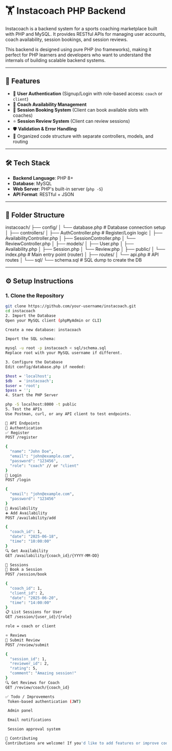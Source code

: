 # 🏋️ Instacoach PHP Backend

Instacoach is a backend system for a sports coaching marketplace built with PHP and MySQL. It provides RESTful APIs for managing user accounts, coach availability, session bookings, and session reviews.

This backend is designed using pure PHP (no frameworks), making it perfect for PHP learners and developers who want to understand the internals of building scalable backend systems.

---

## 📌 Features

- 👥 **User Authentication** (Signup/Login with role-based access: `coach` or `client`)
- 📆 **Coach Availability Management**
- 📅 **Session Booking System** (Client can book available slots with coaches)
- ⭐ **Session Review System** (Client can review sessions)
- 🛡️ **Validation & Error Handling**
- 📁 Organized code structure with separate controllers, models, and routing

---

## 🛠️ Tech Stack

- **Backend Language**: PHP 8+
- **Database**: MySQL
- **Web Server**: PHP's built-in server (`php -S`)
- **API Format**: RESTful + JSON

---

## 📁 Folder Structure

instacoach/
├── config/
│ └── database.php # Database connection setup
│
├── controllers/
│ ├── AuthController.php # Register/Login logic
│ ├── AvailabilityController.php
│ ├── SessionController.php
│ └── ReviewController.php
│
├── models/
│ ├── User.php
│ ├── Availability.php
│ ├── Session.php
│ └── Review.php
│
├── public/
│ └── index.php # Main entry point (router)
│
├── routes/
│ └── api.php # API routes
│
└── sql/
└── schema.sql # SQL dump to create the DB

---

## ⚙️ Setup Instructions

### 1. Clone the Repository

```bash
git clone https://github.com/your-username/instacoach.git
cd instacoach
2. Import the Database
Open your MySQL client (phpMyAdmin or CLI)

Create a new database: instacoach

Import the SQL schema:

mysql -u root -p instacoach < sql/schema.sql
Replace root with your MySQL username if different.

3. Configure the Database
Edit config/database.php if needed:

$host = 'localhost';
$db   = 'instacoach';
$user = 'root';
$pass = '';
4. Start the PHP Server

php -S localhost:8000 -t public
5. Test the APIs
Use Postman, curl, or any API client to test endpoints.

🧪 API Endpoints
🔐 Authentication
✅ Register
POST /register

{
  "name": "John Doe",
  "email": "john@example.com",
  "password": "123456",
  "role": "coach" // or "client"
}
🔑 Login
POST /login

{
  "email": "john@example.com",
  "password": "123456"
}
📆 Availability
➕ Add Availability
POST /availability/add

{
  "coach_id": 1,
  "date": "2025-06-18",
  "time": "10:00:00"
}
🔍 Get Availability
GET /availability/{coach_id}/{YYYY-MM-DD}

📅 Sessions
📌 Book a Session
POST /session/book

{
  "coach_id": 1,
  "client_id": 2,
  "date": "2025-06-20",
  "time": "14:00:00"
}
📋 List Sessions for User
GET /session/{user_id}/{role}

role = coach or client

⭐ Reviews
📝 Submit Review
POST /review/submit

{
  "session_id": 1,
  "reviewer_id": 2,
  "rating": 5,
  "comment": "Amazing session!"
}
🔍 Get Reviews for Coach
GET /review/coach/{coach_id}

✅ Todo / Improvements
 Token-based authentication (JWT)

 Admin panel

 Email notifications

 Session approval system

🤝 Contributing
Contributions are welcome! If you'd like to add features or improve code, feel free to fork and make a pull request.

